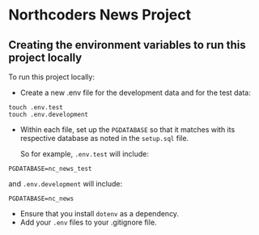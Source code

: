 # Northcoders News Project
## Creating the environment variables to run this project locally

To run this project locally:

- Create a new .env file for the development data and for the test data:

```
touch .env.test
touch .env.development
```

- Within each file, set up the `PGDATABASE` so that it matches with its respective database as noted in the `setup.sql` file.

    So for example, `.env.test` will include:

```
PGDATABASE=nc_news_test
```

and `.env.development` will include:

```
PGDATABASE=nc_news
```
- Ensure that you install `dotenv` as a dependency. 
- Add your `.env` files to your .gitignore file.






